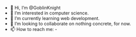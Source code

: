- 👋 Hi, I’m @GoblinKnight
- 👀 I’m interested in computer science.
- 🌱 I’m currently learning web development.
- 💞️ I’m looking to collaborate on nothing concrete, for now.
- 📫 How to reach me: -

<!---
GoblinKnight/GoblinKnight is a ✨ special ✨ repository because its `README.md` (this file) appears on your GitHub profile.
You can click the Preview link to take a look at your changes.
--->
